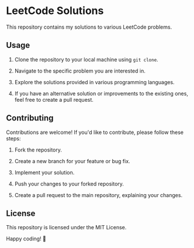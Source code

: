 # LeetCode Solutions

This repository contains my solutions to various LeetCode problems.

## Usage

1. Clone the repository to your local machine using `git clone`.

2. Navigate to the specific problem you are interested in.

3. Explore the solutions provided in various programming languages.

4. If you have an alternative solution or improvements to the existing ones, feel free to create a pull request.

## Contributing

Contributions are welcome! If you'd like to contribute, please follow these steps:

1. Fork the repository.

2. Create a new branch for your feature or bug fix.

3. Implement your solution.

4. Push your changes to your forked repository.

5. Create a pull request to the main repository, explaining your changes.

## License

This repository is licensed under the MIT License.

Happy coding! 🚀
